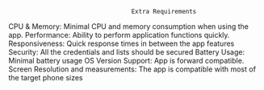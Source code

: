                                       Extra Requirements
CPU & Memory: Minimal CPU and memory consumption when using the app.
Performance: Ability to perform application functions quickly.
Responsiveness: Quick response times in between the app features
Security: All the credentials and lists should be secured
Battery Usage: Minimal battery usage 
OS Version Support: App is forward compatible.
Screen Resolution and measurements: The app is compatible with most of the target phone sizes





